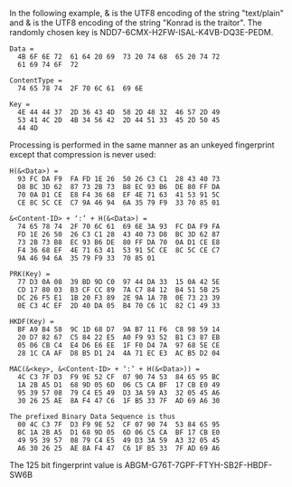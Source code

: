 
In the following example, &<Content-ID> is the UTF8 encoding of the string 
"text/plain" and &<Data> is the UTF8 encoding of the string "Konrad is the traitor".
The randomly chosen key is NDD7-6CMX-H2FW-ISAL-K4VB-DQ3E-PEDM.

~~~~
Data = 
  4B 6F 6E 72  61 64 20 69  73 20 74 68  65 20 74 72
  61 69 74 6F  72

ContentType = 
  74 65 78 74  2F 70 6C 61  69 6E

Key =  
  4E 44 44 37  2D 36 43 4D  58 2D 48 32  46 57 2D 49
  53 41 4C 2D  4B 34 56 42  2D 44 51 33  45 2D 50 45
  44 4D
~~~~

Processing is performed in the same manner as an unkeyed fingerprint except that
compression is never used:


~~~~
H(&<Data>) = 
  93 FC DA F9  FA FD 1E 26  50 26 C3 C1  28 43 40 73
  D8 BC 3D 62  87 73 2B 73  B8 EC 93 B6  DE 80 FF DA
  70 0A D1 CE  E8 F4 36 68  EF 4E 71 63  41 53 91 5C
  CE 8C 5C CE  C7 9A 46 94  6A 35 79 F9  33 70 85 01

&<Content-ID> + ‘:’ + H(&<Data>) =  
  74 65 78 74  2F 70 6C 61  69 6E 3A 93  FC DA F9 FA
  FD 1E 26 50  26 C3 C1 28  43 40 73 D8  BC 3D 62 87
  73 2B 73 B8  EC 93 B6 DE  80 FF DA 70  0A D1 CE E8
  F4 36 68 EF  4E 71 63 41  53 91 5C CE  8C 5C CE C7
  9A 46 94 6A  35 79 F9 33  70 85 01

PRK(Key) =  
  77 D3 0A 08  39 BD 9D C0  97 44 DA 33  15 0A 42 5E
  CD 17 80 03  B3 CF CC 89  7A C7 84 12  B4 51 5B 25
  DC 26 F5 E1  1B 20 F3 89  2E 9A 1A 7B  0E 73 23 39
  0E C3 4C EF  2D 40 DA 05  B4 70 C6 1C  82 C1 49 33

HKDF(Key) =  
  BF A9 B4 58  9C 1D 68 D7  9A B7 11 F6  C8 98 59 14
  20 D7 82 67  C5 84 22 E5  A0 F9 93 52  B1 C3 87 EB
  05 06 CB C4  E4 D6 E6 EE  1F F0 D4 7A  97 68 5E CE
  28 1C CA AF  D8 B5 D1 24  4A 71 EC E3  AC B5 D2 04

MAC(&<key>, &<Content-ID> + ‘:’ + H(&<Data>)) =  
  4C C3 7F D3  F9 9E 52 CF  07 90 74 53  84 65 95 BC
  1A 2B A5 D1  68 9D 05 6D  06 C5 CA BF  17 CB E0 49
  95 39 57 08  79 C4 E5 49  D3 3A 59 A3  32 05 45 A6
  30 26 25 AE  8A F4 47 C6  1F B5 33 7F  AD 69 A6 30

The prefixed Binary Data Sequence is thus
  00 4C C3 7F  D3 F9 9E 52  CF 07 90 74  53 84 65 95
  BC 1A 2B A5  D1 68 9D 05  6D 06 C5 CA  BF 17 CB E0
  49 95 39 57  08 79 C4 E5  49 D3 3A 59  A3 32 05 45
  A6 30 26 25  AE 8A F4 47  C6 1F B5 33  7F AD 69 A6
~~~~

The 125 bit fingerprint value is ABGM-G76T-7GPF-FTYH-SB2F-HBDF-SW6B

